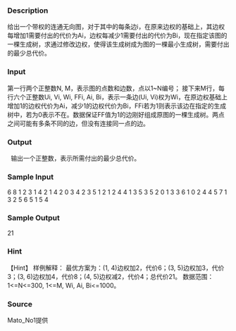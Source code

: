 
### Description
给出一个带权的连通无向图，对于其中的每条边i，在原来边权的基础上，其边权每增加1需要付出的代价为Ai，边权每减少1需要付出的代价为Bi，现在指定该图的一棵生成树，求通过修改边权，使得该生成树成为图的一棵最小生成树，需要付出的最少总代价。
 
### Input
第一行两个正整数N, M，表示图的点数和边数，点以1~N编号；
接下来M行，每行六个正整数Ui, Vi, Wi, FFi, Ai, Bi，表示一条边(Ui, Vi)权为Wi，在原边权基础上增加1的边权代价为Ai，减少1的边权代价为Bi，FFi若为1则表示该边在指定的生成树中，若为0表示不在。数据保证FF值为1的边刚好组成原图的一棵生成树。两点之间可能有多条不同的边，但没有连接同一点的边。
 
### Output
 
输出一个正整数，表示所需付出的最少总代价。
 
### Sample Input

6 8
1 2 3 1 4 2
1 4 2 0 3 4
2 3 5 1 2 1
2 4 4 1 3 5
3 5 2 0 1 3
3 6 1 0 2 4
4 5 7 1 3 2
5 6 5 1 5 4


### Sample Output

21


### Hint
【Hint】
样例解释：
最优方案为：(1, 4)边权加2，代价6；(3, 5)边权加3，代价3；(3, 6)边权加4，代价8；(4, 5)边权减2，代价4；总代价21。
数据范围：
1<=N<=300, 1<=M, Wi, Ai, Bi<=1000。
### Source
Mato_No1提供
